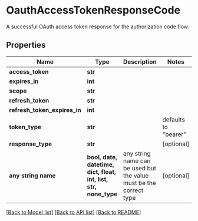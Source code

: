 # OauthAccessTokenResponseCode

A successful OAuth access token response for the authorization code flow.

## Properties
Name | Type | Description | Notes
------------ | ------------- | ------------- | -------------
**access_token** | **str** |  | 
**expires_in** | **int** |  | 
**scope** | **str** |  | 
**refresh_token** | **str** |  | 
**refresh_token_expires_in** | **int** |  | 
**token_type** | **str** |  | defaults to "bearer"
**response_type** | **str** |  | [optional] 
**any string name** | **bool, date, datetime, dict, float, int, list, str, none_type** | any string name can be used but the value must be the correct type | [optional]

[[Back to Model list]](../README.md#documentation-for-models) [[Back to API list]](../README.md#documentation-for-api-endpoints) [[Back to README]](../README.md)



